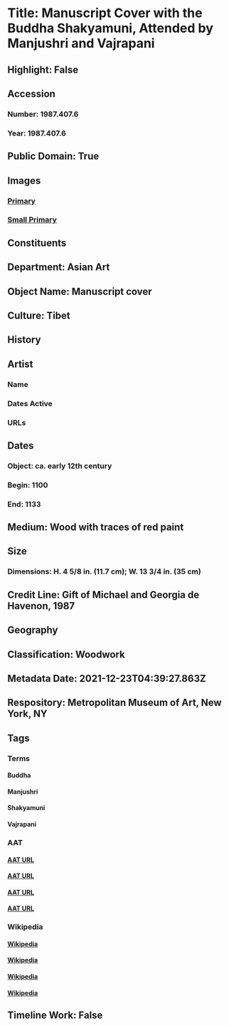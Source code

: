 # Title: Manuscript Cover with the Buddha Shakyamuni, Attended by Manjushri and Vajrapani
## Highlight: False
## Accession
### Number: 1987.407.6
### Year: 1987.407.6
## Public Domain: True
## Images
### [Primary](https://images.metmuseum.org/CRDImages/as/original/1987_407_6_O1.jpg)
### [Small Primary](https://images.metmuseum.org/CRDImages/as/web-large/1987_407_6_O1.jpg)
## Constituents
## Department: Asian Art
## Object Name: Manuscript cover
## Culture: Tibet
## History
## Artist
### Name
### Dates Active
### URLs
## Dates
### Object: ca. early 12th century
### Begin: 1100
### End: 1133
## Medium: Wood with traces of red paint
## Size
### Dimensions: H. 4 5/8 in. (11.7 cm); W. 13 3/4 in. (35 cm)
## Credit Line: Gift of Michael and Georgia de Havenon, 1987
## Geography
## Classification: Woodwork
## Metadata Date: 2021-12-23T04:39:27.863Z
## Respository: Metropolitan Museum of Art, New York, NY
## Tags
### Terms
#### Buddha
#### Manjushri
#### Shakyamuni
#### Vajrapani
### AAT
#### [AAT URL](http://vocab.getty.edu/page/aat/300262950)
#### [AAT URL](http://vocab.getty.edu/page/ia/901000407)
#### [AAT URL](http://vocab.getty.edu/page/ia/901000851)
#### [AAT URL](http://vocab.getty.edu/page/ia/901001387)
### Wikipedia
#### [Wikipedia]()
#### [Wikipedia]()
#### [Wikipedia]()
#### [Wikipedia]()
## Timeline Work: False